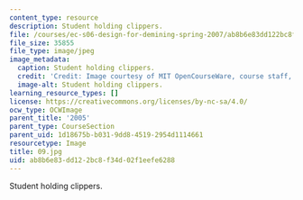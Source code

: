 ```yaml
---
content_type: resource
description: Student holding clippers.
file: /courses/ec-s06-design-for-demining-spring-2007/ab8b6e83dd122bc8f34d02f1eefe6288_09.jpg
file_size: 35855
file_type: image/jpeg
image_metadata:
  caption: Student holding clippers.
  credit: 'Credit: Image courtesy of MIT OpenCourseWare, course staff, and students.'
  image-alt: Student holding clippers.
learning_resource_types: []
license: https://creativecommons.org/licenses/by-nc-sa/4.0/
ocw_type: OCWImage
parent_title: '2005'
parent_type: CourseSection
parent_uid: 1d18675b-b031-9dd8-4519-2954d1114661
resourcetype: Image
title: 09.jpg
uid: ab8b6e83-dd12-2bc8-f34d-02f1eefe6288
---
```

Student holding clippers.